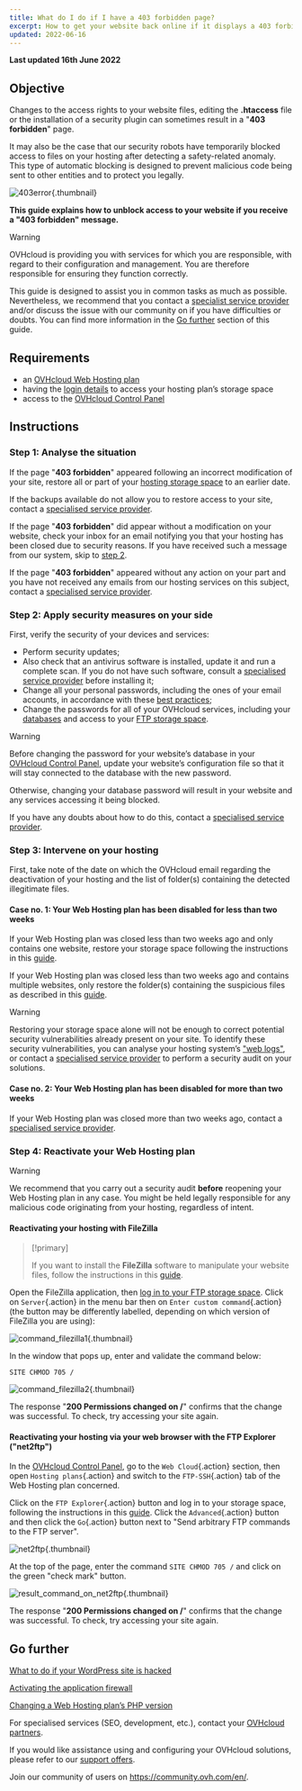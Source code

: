 ```yaml
---
title: What do I do if I have a 403 forbidden page?
excerpt: How to get your website back online if it displays a 403 forbidden page
updated: 2022-06-16
---
```


**Last updated 16th June 2022**

## Objective

Changes to the access rights to your website files, editing the **.htaccess** file or the installation of a security plugin can sometimes result in a "**403 forbidden**" page.

It may also be the case that our security robots have temporarily blocked access to files on your hosting after detecting a safety-related anomaly. This type of automatic blocking is designed to prevent malicious code being sent to other entities and to protect you legally.

![403error](images/403error.png){.thumbnail}

**This guide explains how to unblock access to your website if you receive a "403 forbidden" message.**

> [!warning]
> OVHcloud is providing you with services for which you are responsible, with regard to their configuration and management. You are therefore responsible for ensuring they function correctly.
>
> This guide is designed to assist you in common tasks as much as possible. Nevertheless, we recommend that you contact a [specialist service provider](https://partner.ovhcloud.com/en-sg/) and/or discuss the issue with our community on if you have difficulties or doubts. You can find more information in the [Go further](#gofurther) section of this guide.


## Requirements

- an [OVHcloud Web Hosting plan](https://www.ovhcloud.com/en-sg/web-hosting/)
- having the [login details](/pages/web/hosting/ftp_connection#step-1-retrieve-your-login-information) to access your hosting plan’s storage space
- access to the [OVHcloud Control Panel](https://ca.ovh.com/auth/?action=gotomanager&from=https://www.ovh.com/sg/&ovhSubsidiary=sg)

## Instructions

### Step 1: Analyse the situation

If the page "**403 forbidden**" appeared following an incorrect modification of your site, restore all or part of your [hosting storage space](/pages/web/hosting/ftp_save_and_backup) to an earlier date.

If the backups available do not allow you to restore access to your site, contact a [specialised service provider](https://partner.ovhcloud.com/en-sg/directory/).

If the page "**403 forbidden**" did appear without a modification on your website, check your inbox for an email notifying you that your hosting has been closed due to security reasons. If you have received such a message from our system, skip to [step 2](#step2).

If the page "**403 forbidden**" appeared without any action on your part and you have not received any emails from our hosting services on this subject, contact a [specialised service provider](https://partner.ovhcloud.com/en-sg/directory/).

### Step 2: Apply security measures on your side <a name="step2"></a>

First, verify the security of your devices and services:

- Perform security updates;
- Also check that an antivirus software is installed, update it and run a complete scan. If you do not have such software, consult a [specialised service provider](https://partner.ovhcloud.com/en-sg/directory/) before installing it;
- Change all your personal passwords, including the ones of your email accounts, in accordance with these [best practices](/pages/account/customer/manage-ovh-password#generate-a-strong-password);
- Change the passwords for all of your OVHcloud services, including your [databases](../change-password-database/) and access to your [FTP storage space](/pages/web/hosting/ftp_change_password).

> [!warning]
>
> Before changing the password for your website’s database in your [OVHcloud Control Panel](https://ca.ovh.com/auth/?action=gotomanager&from=https://www.ovh.com/sg/&ovhSubsidiary=sg), update your website’s configuration file so that it will stay connected to the database with the new password.
>
> Otherwise, changing your database password will result in your website and any services accessing it being blocked.
>
> If you have any doubts about how to do this, contact a [specialised service provider](https://partner.ovhcloud.com/en-sg/directory/).
>

### Step 3: Intervene on your hosting

First, take note of the date on which the OVHcloud email regarding the deactivation of your hosting and the list of folder(s) containing the detected illegitimate files.

#### Case no. 1: Your Web Hosting plan has been disabled for less than two weeks

If your Web Hosting plan was closed less than two weeks ago and only contains one website, restore your storage space following the instructions in this [guide](/pages/web/hosting/ftp_save_and_backup#restore-the-storage-space-via-the-ovh-control-panel).

If your Web Hosting plan was closed less than two weeks ago and contains multiple websites, only restore the folder(s) containing the suspicious files as described in this [guide](/pages/web/hosting/ftp_save_and_backup#restore-a-file-using-a-software-program-or-interface).

> [!warning]
>
> Restoring your storage space alone will not be enough to correct potential security vulnerabilities already present on your site.
> To identify these security vulnerabilities, you can analyse your hosting system’s ["web logs"](/pages/web/hosting/logs_and_statistics#logs), or contact a [specialised service provider](https://partner.ovhcloud.com/en-sg/directory/) to perform a security audit on your solutions.
>

#### Case no. 2: Your Web Hosting plan has been disabled for more than two weeks

If your Web Hosting plan was closed more than two weeks ago, contact a [specialised service provider](https://partner.ovhcloud.com/en-sg/directory/). 

### Step 4: Reactivate your Web Hosting plan <a name="reactivate-web-hosting"></a>

> [!warning]
>
> We recommend that you carry out a security audit **before** reopening your Web Hosting plan in any case. You might be held legally responsible for any malicious code originating from your hosting, regardless of intent.
>

#### Reactivating your hosting with FileZilla

> [!primary]
>
> If you want to install the **FileZilla** software to manipulate your website files, follow the instructions in this [guide](/pages/web/hosting/ftp_filezilla_user_guide).
>

Open the FileZilla application, then [log in to your FTP storage space](/pages/web/hosting/ftp_filezilla_user_guide#ftp-connection). Click on `Server`{.action} in the menu bar then on `Enter custom command`{.action} (the button may be differently labelled, depending on which version of FileZilla you are using):

![command_filezilla1](images/command_filezilla1.png){.thumbnail}

In the window that pops up, enter and validate the command below:

```
SITE CHMOD 705 /
```

![command_filezilla2](images/command_filezilla2.png){.thumbnail}

The response "**200 Permissions changed on /**" confirms that the change was successful. To check, try accessing your site again.

#### Reactivating your hosting via your web browser with the FTP Explorer ("net2ftp")

In the [OVHcloud Control Panel](https://ca.ovh.com/auth/?action=gotomanager&from=https://www.ovh.com/sg/&ovhSubsidiary=sg), go to the `Web Cloud`{.action} section, then open `Hosting plans`{.action} and switch to the `FTP-SSH`{.action} tab of the Web Hosting plan concerned.

Click on the `FTP Explorer`{.action} button and log in to your storage space, following the instructions in this [guide](/pages/web/hosting/ftp_connection#1-log-in-via-ftp-explorer). Click the `Advanced`{.action} button and then click the `Go`{.action} button next to "Send arbitrary FTP commands to the FTP server".

![net2ftp](images/net2ftp.png){.thumbnail}

At the top of the page, enter the command `SITE CHMOD 705 /` and click on the green "check mark" button.

![result_command_on_net2ftp](images/result_command_on_net2ftp.png){.thumbnail}

The response "**200 Permissions changed on /**" confirms that the change was successful. To check, try accessing your site again.

## Go further <a name="gofurther"></a>

[What to do if your WordPress site is hacked](/pages/web/hosting/cms_what_to_do_if_your_site_is_hacked)

[Activating the application firewall](/pages/web/hosting/multisites_activating_application_firewall)

[Changing a Web Hosting plan’s PHP version](/pages/web/hosting/php_configure_php_on_your_web_hosting_2014)

For specialised services (SEO, development, etc.), contact your [OVHcloud partners](https://partner.ovhcloud.com/en-sg/directory/).

If you would like assistance using and configuring your OVHcloud solutions, please refer to our [support offers](https://www.ovhcloud.com/en-sg/support-levels/).

Join our community of users on <https://community.ovh.com/en/>.
